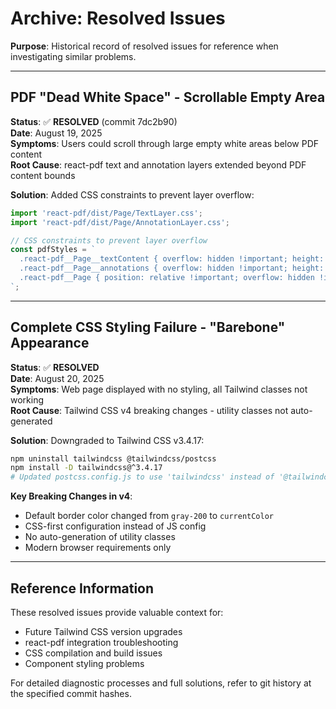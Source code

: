 # Archive: Resolved Issues

**Purpose**: Historical record of resolved issues for reference when investigating similar problems.

---

## PDF "Dead White Space" - Scrollable Empty Area

**Status**: ✅ **RESOLVED** (commit 7dc2b90)  
**Date**: August 19, 2025  
**Symptoms**: Users could scroll through large empty white areas below PDF content  
**Root Cause**: react-pdf text and annotation layers extended beyond PDF content bounds  

**Solution**: Added CSS constraints to prevent layer overflow:
```typescript
import 'react-pdf/dist/Page/TextLayer.css';
import 'react-pdf/dist/Page/AnnotationLayer.css';

// CSS constraints to prevent layer overflow
const pdfStyles = `
  .react-pdf__Page__textContent { overflow: hidden !important; height: fit-content !important; }
  .react-pdf__Page__annotations { overflow: hidden !important; height: fit-content !important; }
  .react-pdf__Page { position: relative !important; overflow: hidden !important; }
`;
```

---

## Complete CSS Styling Failure - "Barebone" Appearance

**Status**: ✅ **RESOLVED**  
**Date**: August 20, 2025  
**Symptoms**: Web page displayed with no styling, all Tailwind classes not working  
**Root Cause**: Tailwind CSS v4 breaking changes - utility classes not auto-generated  

**Solution**: Downgraded to Tailwind CSS v3.4.17:
```bash
npm uninstall tailwindcss @tailwindcss/postcss
npm install -D tailwindcss@^3.4.17
# Updated postcss.config.js to use 'tailwindcss' instead of '@tailwindcss/postcss'
```

**Key Breaking Changes in v4**:
- Default border color changed from `gray-200` to `currentColor`
- CSS-first configuration instead of JS config
- No auto-generation of utility classes
- Modern browser requirements only

---

## Reference Information

These resolved issues provide valuable context for:
- Future Tailwind CSS version upgrades
- react-pdf integration troubleshooting
- CSS compilation and build issues
- Component styling problems

For detailed diagnostic processes and full solutions, refer to git history at the specified commit hashes.